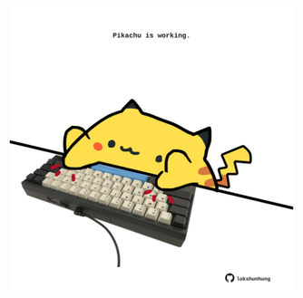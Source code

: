 <!-- built at 06/09/2024, 15:00:43 UTC -->
<p align="center">
  <img width="500" height="500" src="./ReadmeImage.svg">
</p>
